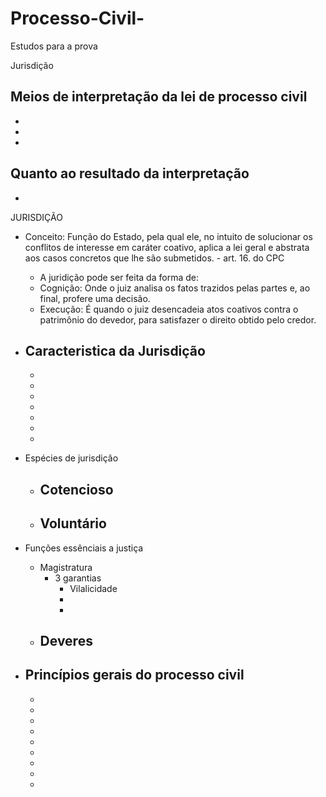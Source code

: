 # Processo-Civil-
Estudos para a prova 


Jurisdição

Meios de interpretação da lei de processo civil
-
-
-
-

Quanto ao resultado da interpretação 
-
-

JURISDIÇÃO
- Conceito: Função do Estado, pela qual ele, no intuito de solucionar os conflitos de interesse em caráter coativo, aplica a lei geral e abstrata aos casos concretos que lhe são submetidos. - art. 16. do CPC

  - A juridição pode ser feita da forma de:
  - Cognição: Onde o juiz analisa os fatos trazidos pelas partes e, ao final, profere uma decisão.
  - Execução: É quando o juiz desencadeia atos coativos contra o patrimônio do devedor, para satisfazer o direito obtido pelo credor.
  
- Caracteristica da Jurisdição
  -
  -
  -
  -
  -
  -
  -
  -
- Espécies de jurisdiçâo
  - Cotencioso
    - 
  - Voluntário
    -
- Funções essênciais a justiça
  - Magistratura
    - 3 garantias
      - Vilalicidade
      -
      -
  - Deveres
    -
    
- Princípios gerais do processo civil
  -
  -
  -
  -
  -
  -
  -
  -
  -
  -
  

  
